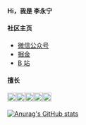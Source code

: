#### Hi，我是 李永宁

#### 社区主页

* [微信公众号](https://camo.githubusercontent.com/b6eb517f325ee4a46a6bd9e90dd3b2990aae93bbe8bf7fa8fb109020a0439313/68747470733a2f2f67697465652e636f6d2f6c69796f6e676e696e672f7479706f72612d696d6167652d6265642f7261772f6d61737465722f3230323230323035313930313238312e6a7067)
* [掘金](https://juejin.cn/user/1028798616461326)
* [B 站](https://space.bilibili.com/359669053)

#### 擅长

<div style="display: flex;">
  <img style="width: 20px;" src="https://user-images.githubusercontent.com/26913352/160049844-e85b3443-12c3-44f2-97df-5f8c2e0e0972.png" alt="JS" />
  <img style="width: 20px;" src="https://user-images.githubusercontent.com/26913352/160049865-ba1bc1a0-ac23-4f7b-a2e3-c73e83547608.png" alt="Vue" />
  <img style="width: 20px;" src="https://user-images.githubusercontent.com/26913352/160049976-4c22b4bd-4d5a-4bbf-b277-d8fe5330eaea.png" alt="TS" />
  <img style="width: 20px;" src="https://user-images.githubusercontent.com/26913352/160050021-40536ae1-152c-4a2a-a74d-3cbd15e4dbf0.png" alt="uni-app" />
  <img style="width: 20px;" src="https://user-images.githubusercontent.com/26913352/160050402-04f375bd-4ca7-40c1-bd4a-f2edfa67542a.png" alt="node.js" />
</div>

<div style="width: 100%; height: 5px;">&nbsp;</div>

[![Anurag's GitHub stats](https://github-readme-stats.vercel.app/api?username=liyongning)](https://github.com/anuraghazra/github-readme-stats)

